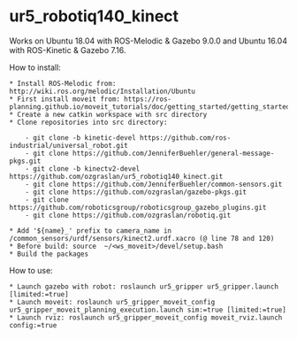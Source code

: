 # ur5_robotiq140_kinect

Works on Ubuntu 18.04 with ROS-Melodic & Gazebo 9.0.0 and Ubuntu 16.04 with ROS-Kinetic & Gazebo 7.16.

How to install:

    * Install ROS-Melodic from: http://wiki.ros.org/melodic/Installation/Ubuntu
    * First install moveit from: https://ros-planning.github.io/moveit_tutorials/doc/getting_started/getting_started.html
    * Create a new catkin workspace with src directory
    * Clone repositories into src directory: 
    
        - git clone -b kinetic-devel https://github.com/ros-industrial/universal_robot.git
        - git clone https://github.com/JenniferBuehler/general-message-pkgs.git
        - git clone -b kinectv2-devel https://github.com/ozgraslan/ur5_robotiq140_kinect.git
        - git clone https://github.com/JenniferBuehler/common-sensors.git
        - git clone https://github.com/ozgraslan/gazebo-pkgs.git
        - git clone https://github.com/roboticsgroup/roboticsgroup_gazebo_plugins.git
        - git clone https://github.com/ozgraslan/robotiq.git

    * Add '${name}_' prefix to camera_name in /common_sensors/urdf/sensors/kinect2.urdf.xacro (@ line 78 and 120)    
    * Before build: source  ~/<ws_moveit>/devel/setup.bash
    * Build the packages


How to use:

    * Launch gazebo with robot: roslaunch ur5_gripper ur5_gripper.launch [limited:=true]
    * Launch moveit: roslaunch ur5_gripper_moveit_config ur5_gripper_moveit_planning_execution.launch sim:=true [limited:=true]
    * Launch rviz: roslaunch ur5_gripper_moveit_config moveit_rviz.launch config:=true
